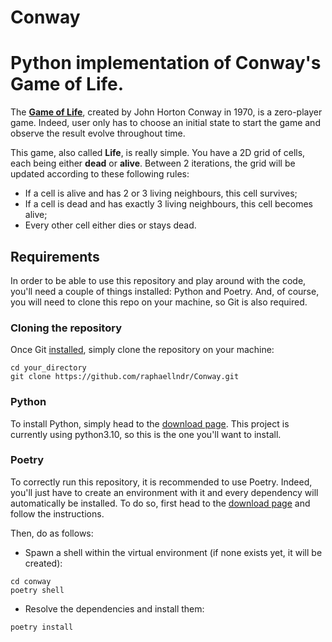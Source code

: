 # Conway
Python implementation of Conway's Game of Life.
=======

The **[Game of Life](https://en.wikipedia.org/wiki/Conway%27s_Game_of_Life)**, created by John Horton Conway in 1970, 
is a zero-player game. Indeed, user only has to choose an initial state to start the game
and observe the result evolve throughout time.

This game, also called **Life**, is really simple. You have a 2D grid of cells, each being either **dead**
or **alive**. Between 2 iterations, the grid will be updated according to these following rules:

- If a cell is alive and has 2 or 3 living neighbours, this cell survives;
- If a cell is dead and has exactly 3 living neighbours, this cell becomes alive;
- Every other cell either dies or stays dead.


## Requirements

In order to be able to use this repository and play around with the code, you'll need a couple of things installed: 
Python and Poetry. And, of course, you will need to clone this repo on your machine, so Git is also required.

### Cloning the repository

Once Git [installed](https://git-scm.com/downloads), simply clone the repository on your machine:

```shell
cd your_directory
git clone https://github.com/raphaellndr/Conway.git
```

### Python

To install Python, simply head to the [download page](https://www.python.org/downloads/). This project is currently using 
python3.10, so this is the one you'll want to install.

### Poetry

To correctly run this repository, it is recommended to use Poetry. Indeed, you'll just have to create an environment with
it and every dependency will automatically be installed. To do so, first head to the [download page](https://python-poetry.org/docs/#installation)
and follow the instructions.

Then, do as follows:

- Spawn a shell within the virtual environment (if none exists yet, it will be created):

```shell
cd conway
poetry shell
```

-  Resolve the dependencies and install them:

```shell
poetry install
```

